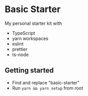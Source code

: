 # Basic Starter

My personal starter kit with
- TypeScript
- yarn workspaces
- eslint
- prettier
- ts-node

## Getting started

- Find and replace "basic-starter"
- Run `yarn && yarn setup` from root
